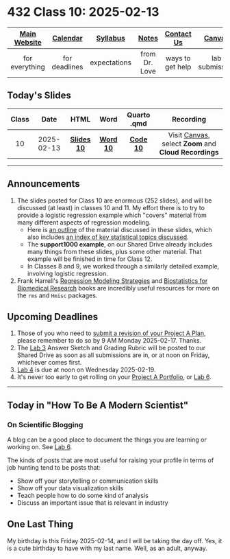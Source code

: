 # 432 Class 10: 2025-02-13

[Main Website](https://thomaselove.github.io/432-2025/) | [Calendar](https://thomaselove.github.io/432-2025/calendar.html) | [Syllabus](https://thomaselove.github.io/432-syllabus-2025/) | [Notes](https://thomaselove.github.io/432-notes/) | [Contact Us](https://thomaselove.github.io/432-2025/contact.html) | [Canvas](https://canvas.case.edu) | [Data and Code](https://github.com/THOMASELOVE/432-data) | [Sources](https://github.com/THOMASELOVE/432-classes-2024/tree/main/sources)
:-----------: | :--------------: | :----------: | :---------: | :-------------: | :-----------: | :------------: |:------:
for everything | for deadlines | expectations | from Dr. Love | ways to get help | lab submission | for downloads | to read

## Today's Slides

Class | Date | HTML | Word | Quarto .qmd | Recording
:---: | :--------: | :------: | :------: | :------: | :-------------:
10 | 2025-02-13 | **[Slides 10](https://thomaselove.github.io/432-slides-2025/slides10.html)** | **[Word 10](https://thomaselove.github.io/432-slides-2025/slides10w.docx)** | **[Code 10](https://github.com/THOMASELOVE/432-slides-2025/blob/main/slides10.qmd)** | Visit [Canvas](https://canvas.case.edu/), select **Zoom** and **Cloud Recordings**

---

## Announcements

1. The slides posted for Class 10 are enormous (252 slides), and will be discussed (at least) in classes 10 and 11. My effort there is to try to provide a logistic regression example which "covers" material from many different aspects of regression modeling.
    - Here is [an outline](outline.md) of the material discussed in these slides, which also includes [an index of key statistical topics discussed](outline.md#index-of-r-functions-and-key-statistical-ideas).
    - The **support1000 example**, on our Shared Drive already includes many things from these slides, plus some other material. That example will be finished in time for Class 12.
    - In Classes 8 and 9, we worked through a similarly detailed example, involving logistic regression.
2. Frank Harrell's [Regression Modeling Strategies](https://hbiostat.org/rmsc/) and [Biostatistics for Biomedical Research](https://hbiostat.org/bbr/) books are incredibly useful resources for more on the `rms` and `Hmisc` packages.

## Upcoming Deadlines

1. Those of you who need to [submit a revision of your Project A Plan](https://github.com/THOMASELOVE/432-classes-2025/blob/main/projectA/plan_comments.md#project-plans-for-which-i-need-to-see-a-full-revision-by-monday-2025-02-17-at-9-am), please remember to do so by 9 AM Monday 2025-02-17. Thanks.
2. The [Lab 3](https://thomaselove.github.io/432-2025/lab3.html) Answer Sketch and Grading Rubric will be posted to our Shared Drive as soon as all submissions are in, or at noon on Friday, whichever comes first.
3. [Lab 4](https://thomaselove.github.io/432-2025/lab4.html) is due at noon on Wednesday 2025-02-19.
4. It's never too early to get rolling on your [Project A Portfolio](https://thomaselove.github.io/432-2025/projA.html), or [Lab 6](https://thomaselove.github.io/432-2025/lab6.html).

----

## Today in "How To Be A Modern Scientist"

### On Scientific Blogging

A blog can be a good place to document the things you are learning or working on. See [Lab 6](https://thomaselove.github.io/432-2025/lab6.html).

The kinds of posts that are most useful for raising your profile in terms of job hunting tend to be posts that:

- Show off your storytelling or communication skills
- Show off your data visualization skills
- Teach people how to do some kind of analysis
- Discuss an important issue that is relevant in industry

## One Last Thing

My birthday is this Friday 2025-02-14, and I will be taking the day off. Yes, it is a cute birthday to have with my last name. Well, as an adult, anyway.


